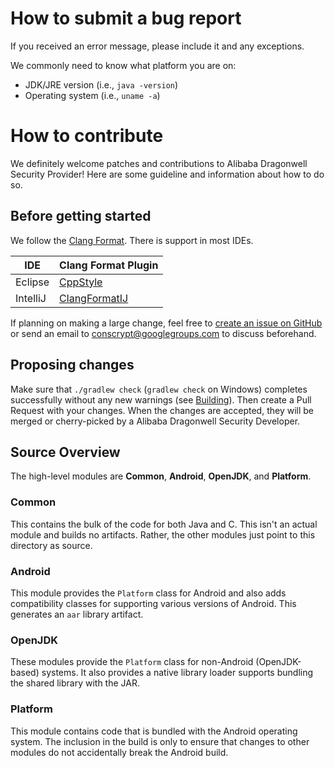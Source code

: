 # How to submit a bug report

If you received an error message, please include it and any exceptions.

We commonly need to know what platform you are on:
 * JDK/JRE version (i.e., ```java -version```)
 * Operating system (i.e., ```uname -a```)

# How to contribute

We definitely welcome patches and contributions to Alibaba Dragonwell Security Provider! Here are some
guideline and information about how to do so.

## Before getting started

We follow the [Clang Format](http://clang.llvm.org/docs/ClangFormat.html).
There is support in most IDEs.

| IDE | Clang Format Plugin |
| --- | ------------------- |
| Eclipse | [CppStyle](https://marketplace.eclipse.org/content/cppstyle) |
| IntelliJ | [ClangFormatIJ](https://plugins.jetbrains.com/plugin/8396) |

If planning on making a large change, feel free to [create an issue on
GitHub](https://github.com/conscrypt/issues/new) or send an
email to [conscrypt@googlegroups.com](https://groups.google.com/forum/#!forum/conscrypt) to discuss
beforehand.

## Proposing changes

Make sure that `./gradlew check` (`gradlew check` on Windows) completes
successfully without any new warnings (see [Building](BUILDING.md)). Then create a Pull Request
with your changes. When the changes are accepted, they will be merged or cherry-picked by
a Alibaba Dragonwell Security Developer.

## Source Overview

The high-level modules are __Common__, __Android__, __OpenJDK__, and __Platform__.

### Common

This contains the bulk of the code for both Java and C. This isn't an actual module and builds no
artifacts. Rather, the other modules just point to this directory as source.

### Android

This module provides the `Platform` class for Android and also adds compatibility classes for
supporting various versions of Android. This generates an `aar` library artifact.

### OpenJDK

These modules provide the `Platform` class for non-Android (OpenJDK-based) systems. It also provides
a native library loader supports bundling the shared library with the JAR.

### Platform
This module contains code that is bundled with the Android operating system. The inclusion in the
build is only to ensure that changes to other modules do not accidentally break the Android build.
